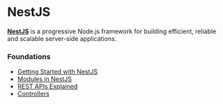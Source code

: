 # NestJS

[**NestJS**](https://nestjs.com) is a progressive Node.js framework for building efficient, reliable and scalable server-side applications.

### Foundations

- [Getting Started with NestJS](./getting-started.md)
- [Modules in NestJS](./nest-modules.md)
- [REST APIs Explained](./rest-api.md)
- [Controllers](./controllers.md)
